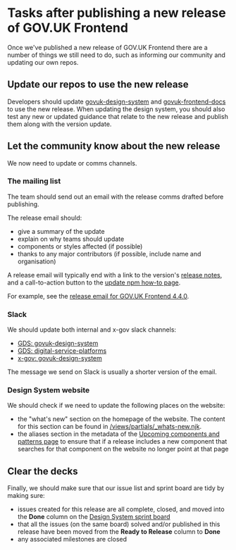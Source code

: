 # Tasks after publishing a new release of GOV.UK Frontend

Once we've published a new release of GOV.UK Frontend there are a number of things we still need to do, such as informing our community and updating our own repos.

## Update our repos to use the new release

Developers should update [govuk-design-system](https://github.com/alphagov/govuk-design-system) and [govuk-frontend-docs](https://github.com/CautionYourBlast/govuk-frontend-docs) to use the new release. When updating the design system, you should also test any new or updated guidance that relate to the new release and publish them along with the version update.

## Let the community know about the new release

We now need to update or comms channels.

### The mailing list

The team should send out an email with the release comms drafted before publishing.

The release email should:

- give a summary of the update
- explain on why teams should update
- components or styles affected (if possible)
- thanks to any major contributors (if possible, include name and organisation)

A release email will typically end with a link to the version's [release notes](https://github.com/CautionYourBlast/govuk-frontend/releases), and a call-to-action button to the [update npm how-to page](https://frontend.design-system.service.gov.uk/updating-with-npm/#update-using-node-js-package-manager-npm).

For example, see the [release email for GOV.UK Frontend 4.4.0](https://us1.admin.mailchimp.com/campaigns/show?id=10053738).

### Slack

We should update both internal and x-gov slack channels:

- [GDS: govuk-design-system](https://gds.slack.com/archives/CAF8JA25U)
- [GDS: digital-service-platforms](https://gds.slack.com/archives/C01E20X06JK)
- [x-gov: govuk-design-system](https://ukgovernmentdigital.slack.com/archives/C6DMEH5R6)

The message we send on Slack is usually a shorter version of the email.

### Design System website

We should check if we need to update the following places on the website:

- the "what's new" section on the homepage of the website. The content for this section can be found in [/views/partials/\_whats-new.njk](https://github.com/alphagov/govuk-design-system/blob/main/views/partials/_whats-new.njk).
- the aliases section in the metadata of the [Upcoming components and patterns page](https://github.com/alphagov/govuk-design-system/blob/main/src/community/upcoming-components-patterns/index.md?plain=1) to ensure that if a release includes a new component that searches for that component on the website no longer point at that page

## Clear the decks

Finally, we should make sure that our issue list and sprint board are tidy by making sure:

- issues created for this release are all complete, closed, and moved into the **Done** column on the [Design System sprint board](https://github.com/orgs/alphagov/projects/4)
- that all the issues (on the same board) solved and/or published in this release have been moved from the **Ready to Release** column to **Done**
- any associated milestones are closed
